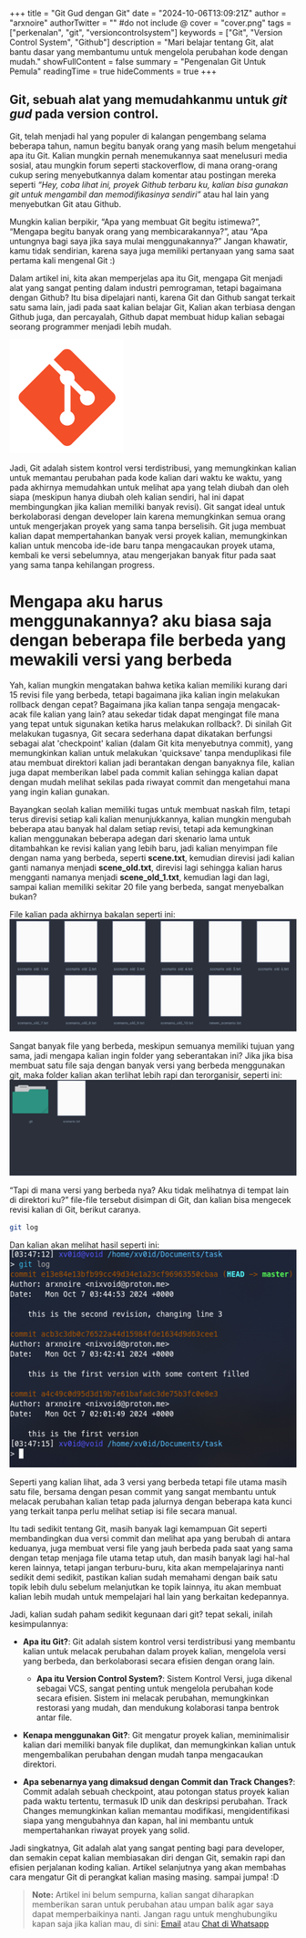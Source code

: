 +++
title = "Git Gud dengan Git"
date = "2024-10-06T13:09:21Z"
author = "arxnoire"
authorTwitter = "" #do not include @
cover = "cover.png"
tags = ["perkenalan", "git", "versioncontrolsystem"]
keywords = ["Git", "Version Control System", "Github"]
description = "Mari belajar tentang Git, alat bantu dasar yang membantumu untuk mengelola perubahan kode dengan mudah."
showFullContent = false
summary = "Pengenalan Git Untuk Pemula"
readingTime = true
hideComments = true
+++

## Git, sebuah alat yang memudahkanmu untuk _git gud_ pada version control.

Git, telah menjadi hal yang populer di kalangan pengembang selama beberapa tahun, namun begitu banyak orang yang masih belum mengetahui apa itu Git. Kalian mungkin pernah menemukannya saat menelusuri media sosial, atau mungkin forum seperti stackoverflow, di mana orang-orang cukup sering menyebutkannya dalam komentar atau postingan mereka seperti _“Hey, coba lihat ini, proyek Github terbaru ku, kalian bisa gunakan git untuk mengambil dan memodifikasinya sendiri”_ atau hal lain yang menyebutkan Git atau Github.

Mungkin kalian berpikir, “Apa yang membuat Git begitu istimewa?”, “Mengapa begitu banyak orang yang membicarakannya?”, atau “Apa untungnya bagi saya jika saya mulai menggunakannya?” Jangan khawatir, kamu tidak sendirian, karena saya juga memiliki pertanyaan yang sama saat pertama kali mengenal Git :)

Dalam artikel ini, kita akan memperjelas apa itu Git, mengapa Git menjadi alat yang sangat penting dalam industri pemrograman, tetapi bagaimana dengan Github? Itu bisa dipelajari nanti, karena Git dan Github sangat terkait satu sama lain, jadi pada saat kalian belajar Git, Kalian akan terbiasa dengan Github juga, dan percayalah, Github dapat membuat hidup kalian sebagai seorang programmer menjadi lebih mudah.

![Git Logo](git.png)

Jadi, Git adalah sistem kontrol versi terdistribusi, yang memungkinkan kalian untuk memantau perubahan pada kode kalian dari waktu ke waktu, yang pada akhirnya memudahkan untuk melihat apa yang telah diubah dan oleh siapa (meskipun hanya diubah oleh kalian sendiri, hal ini dapat membingungkan jika kalian memiliki banyak revisi). Git sangat ideal untuk berkolaborasi dengan developer lain karena memungkinkan semua orang untuk mengerjakan proyek yang sama tanpa berselisih. Git juga membuat kalian dapat mempertahankan banyak versi proyek kalian, memungkinkan kalian untuk mencoba ide-ide baru tanpa mengacaukan proyek utama, kembali ke versi sebelumnya, atau mengerjakan banyak fitur pada saat yang sama tanpa kehilangan progress.

# Mengapa aku harus menggunakannya? aku biasa saja dengan beberapa file berbeda yang mewakili versi yang berbeda

Yah, kalian mungkin mengatakan bahwa ketika kalian memiliki kurang dari 15 revisi file yang berbeda, tetapi bagaimana jika kalian ingin melakukan rollback dengan cepat? Bagaimana jika kalian tanpa sengaja mengacak-acak file kalian yang lain? atau sekedar tidak dapat mengingat file mana yang tepat untuk sigunakan ketika harus melakukan rollback?. Di sinilah Git melakukan tugasnya, Git secara sederhana dapat dikatakan berfungsi sebagai alat 'checkpoint' kalian (dalam Git kita menyebutnya commit), yang memungkinkan kalian untuk melakukan 'quicksave' tanpa menduplikasi file atau membuat direktori kalian jadi berantakan dengan banyaknya file, kalian juga dapat memberikan label pada commit kalian sehingga kalian dapat dengan mudah melihat sekilas pada riwayat commit dan mengetahui mana yang ingin kalian gunakan.

Bayangkan seolah kalian memiliki tugas untuk membuat naskah film, tetapi terus direvisi setiap kali kalian menunjukkannya, kalian mungkin mengubah beberapa atau banyak hal dalam setiap revisi, tetapi ada kemungkinan kalian menggunakan beberapa adegan dari skenario lama untuk ditambahkan ke revisi kalian yang lebih baru, jadi kalian menyimpan file dengan nama yang berbeda, seperti **scene.txt**, kemudian direvisi jadi kalian ganti namanya menjadi **scene_old.txt**, direvisi lagi sehingga kalian harus mengganti namanya menjadi **scene_old_1.txt**, kemudian lagi dan lagi, sampai kalian memiliki sekitar 20 file yang berbeda, sangat menyebalkan bukan?

File kalian pada akhirnya bakalan seperti ini:
![duplicated file](example.png)

Sangat banyak file yang berbeda, meskipun semuanya memiliki tujuan yang sama, jadi mengapa kalian ingin folder yang seberantakan ini? Jika jika bisa membuat satu file saja dengan banyak versi yang berbeda menggunakan git, maka folder kalian akan terlihat lebih rapi dan terorganisir, seperti ini:
![after using git](example_2.png)

“Tapi di mana versi yang berbeda nya? Aku tidak melihatnya di tempat lain di direktori ku?” file-file tersebut disimpan di Git, dan kalian bisa mengecek revisi kalian di Git, berikut caranya.
```bash
git log
```
Dan kalian akan melihat hasil seperti ini:
![git log result](gitlog.png)

Seperti yang kalian lihat, ada 3 versi yang berbeda tetapi file utama masih satu file, bersama dengan pesan commit yang sangat membantu untuk melacak perubahan kalian tetap pada jalurnya dengan beberapa kata kunci yang terkait tanpa perlu melihat setiap isi file secara manual.

Itu tadi sedikit tentang Git, masih banyak lagi kemampuan Git seperti membandingkan dua versi commit dan melihat apa yang berubah di antara keduanya, juga membuat versi file yang jauh berbeda pada saat yang sama dengan tetap menjaga file utama tetap utuh, dan masih banyak lagi hal-hal keren lainnya, tetapi jangan terburu-buru, kita akan mempelajarinya nanti sedikit demi sedikit, pastikan kalian sudah memahami dengan baik satu topik lebih dulu sebelum melanjutkan ke topik lainnya, itu akan membuat kalian lebih mudah untuk mempelajari hal lain yang berkaitan kedepannya.

Jadi, kalian sudah paham sedikit kegunaan dari git? tepat sekali, inilah kesimpulannya:
- **Apa itu Git?**:
  Git adalah sistem kontrol versi terdistribusi yang membantu kalian untuk melacak perubahan dalam proyek kalian, mengelola versi yang berbeda, dan berkolaborasi secara efisien dengan orang lain.

  - **Apa itu Version Control System?**:
  Sistem Kontrol Versi, juga dikenal sebagai VCS, sangat penting untuk mengelola perubahan kode secara efisien. Sistem ini melacak perubahan, memungkinkan restorasi yang mudah, dan mendukung kolaborasi tanpa bentrok antar file.

- **Kenapa menggunakan Git?**:
  Git mengatur proyek kalian, meminimalisir kalian dari memiliki banyak file duplikat, dan memungkinkan kalian untuk mengembalikan perubahan dengan mudah tanpa mengacaukan direktori.

- **Apa sebenarnya yang dimaksud dengan Commit dan Track Changes?**:
 Commit adalah sebuah checkpoint, atau potongan status proyek kalian pada waktu tertentu, termasuk ID unik dan deskripsi perubahan. Track Changes memungkinkan kalian memantau modifikasi, mengidentifikasi siapa yang mengubahnya dan kapan, hal ini membantu untuk mempertahankan riwayat proyek yang solid.

Jadi singkatnya, Git adalah alat yang sangat penting bagi para developer, dan semakin cepat kalian membiasakan diri dengan Git, semakin rapi dan efisien perjalanan koding kalian. Artikel selanjutnya yang akan membahas cara mengatur Git di perangkat kalian masing masing. sampai jumpa! :D

> **Note:** Artikel ini belum sempurna, kalian sangat diharapkan memberikan saran untuk perubahan atau umpan balik agar saya dapat memperbaikinya nanti. Jangan ragu untuk menghubungiku kapan saja jika kalian mau, di sini: [Email](mailto:nixvoid@proton.me) atau [Chat di Whatsapp](https://wa.me/+6282284528116)
